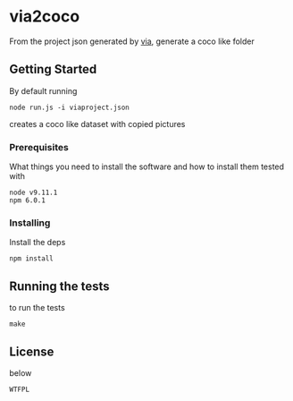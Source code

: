 # via2coco

From the project json generated by [via](https://gitlab.com/vgg/via), generate a coco like folder 


## Getting Started

By default running
    
    node run.js -i viaproject.json

creates a coco like dataset with copied pictures

### Prerequisites

What things you need to install the software and how to install them
tested with 

```
node v9.11.1
npm 6.0.1

```


### Installing

Install the deps

```
npm install
```


## Running the tests

to run the tests
```
make
```

## License

below
```
WTFPL
```

